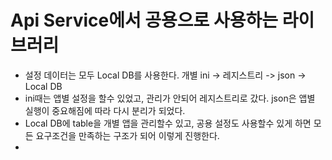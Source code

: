 # Api Service에서 공용으로 사용하는 라이브러리

- 설정 데이터는 모두 Local DB를 사용한다. 개별 ini -> 레지스트리 -> json -> Local DB
- ini때는 앱별 설정을 할수 있었고, 관리가 안되어 레지스트리로 갔다. json은 앱별 실행이 중요해짐에 따라 다시 분리가 되었다.
- Local DB에 table을 개별 앱을 관리할수 있고, 공용 설정도 사용할수 있게 하면 모든 요구조건을 만족하는 구조가 되어 이렇게 진행한다.
- 
